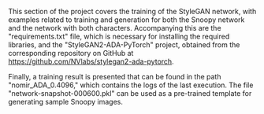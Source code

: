 This section of the project covers the training of the StyleGAN network, with examples related to training and generation for both the Snoopy network and the network with both characters. Accompanying this are the "requirements.txt" file, which is necessary for installing the required libraries, and the "StyleGAN2-ADA-PyTorch" project, obtained from the corresponding repository on GitHub at https://github.com/NVlabs/stylegan2-ada-pytorch.

Finally, a training result is presented that can be found in the path "nomir_ADA_0.4096," which contains the logs of the last execution. The file "network-snapshot-000600.pkl" can be used as a pre-trained template for generating sample Snoopy images.